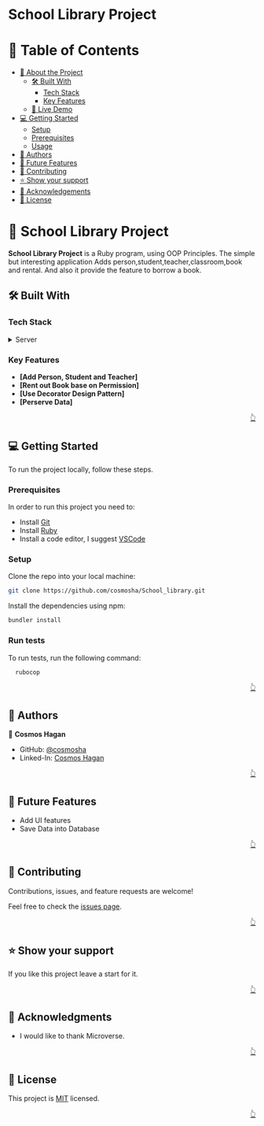 # School Library Project <a name="readme-top"></a>

<!-- TABLE OF CONTENTS -->

# 📗 Table of Contents

- [📖 About the Project](#about-project)
  - [🛠 Built With](#built-with)
    - [Tech Stack](#tech-stack)
    - [Key Features](#key-features)
  - [🚀 Live Demo](#live-demo)
- [💻 Getting Started](#getting-started)
  - [Setup](#setup)
  - [Prerequisites](#prerequisites)
  - [Usage](#usage)
- [👥 Authors](#authors)
- [🔭 Future Features](#future-features)
- [🤝 Contributing](#contributing)
- [⭐️ Show your support](#support)
- [🙏 Acknowledgements](#acknowledgements)
- [📝 License](#license)

<!-- PROJECT DESCRIPTION -->

# 📖 School Library Project<a name="about-project"></a>

**School Library Project**  is a Ruby program, using OOP Principles. The simple but interesting application Adds person,student,teacher,classroom,book and rental. And also it provide the feature to borrow a book.

## 🛠 Built With <a name="built-with"></a>

### Tech Stack <a name="tech-stack"></a>

<details>
  <summary>Server</summary>
  <ul>
   <li>Ruby</li>
  </ul>
</details>

<!-- Features -->

### Key Features <a name="key-features"></a>

- **[Add Person, Student and Teacher]**
- **[Rent out Book base on Permission]**
- **[Use Decorator Design Pattern]**
- **[Perserve Data]**

<p align="right"><a href="#readme-top">👆</a></p>

<!-- Getting Started -->

## 💻 Getting Started <a name="getting-started"></a>

To run the project locally, follow these steps.

### Prerequisites

In order to run this project you need to:

- Install [Git](https://git-scm.com/)
- Install [Ruby](https://www.ruby-lang.org/en/)
- Install a code editor, I suggest [VSCode](https://code.visualstudio.com/)

### Setup

Clone the repo into your local machine:

```bash
git clone https://github.com/cosmosha/School_library.git
```

Install the dependencies using npm:

```bash
bundler install
```

### Run tests

To run tests, run the following command:

```bash
  rubocop
```

<p align="right"><a href="#readme-top">👆</a></p>

<!-- AUTHORS -->

## 👥 Authors <a name="authors"></a>

👤 **Cosmos Hagan**

- GitHub: [@cosmosha](https://github.com/cosmosha)
- Linked-In: [Cosmos Hagan](https://linkedin.com/in/cosmoshagan)

<p align="right"><a href="#readme-top">👆</a></p>

<!-- FUTURE FEATURES -->

## 🔭 Future Features <a name="future-features"></a>

- Add UI features 
- Save Data into Database

<p align="right"><a href="#readme-top">👆</a></p>

<!-- Contributing -->

## 🤝 Contributing <a name="contributing"></a>

Contributions, issues, and feature requests are welcome!

Feel free to check the [issues page](../../issues/).

<p align="right"><a href="#readme-top">👆</a></p>

<!-- Show your support -->

## ⭐️ Show your support <a name="support"></a>

If you like this project leave a start for it.

<p align="right"><a href="#readme-top">👆</a></p>

<!-- ACKNOWLEDGEMENTS -->

## 🙏 Acknowledgments <a name="acknowledgements"></a>

- I would like to thank Microverse.

<p align="right"><a href="#readme-top">👆</a></p>

<!-- LICENSE -->

## 📝 License <a name="license"></a>

This project is [MIT](./LICENSE) licensed.

<p align="right"><a href="#readme-top">👆</a></p>
